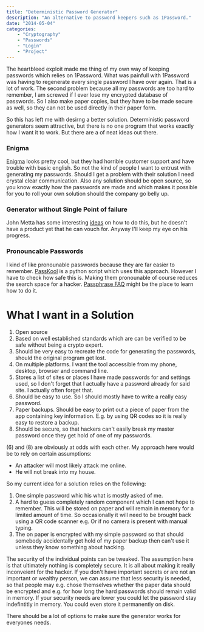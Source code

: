 ```yaml
---
title: "Deterministic Password Generator"
description: "An alternative to password keepers such as 1Password."
date: "2014-05-04"
categories: 
    - "Cryptography"
    - "Passwords"
    - "Login"
    - "Project"
---
```


The heartbleed exploit made  me thing of my own way of keeping passwords which relies on 1Password. What was painfull with 1Password was having to regenerate every single password I have over again. That is a lot of work. The second problem because all my passwords are too hard to remember, I am screwed if I ever lose my encrypted database of passwords. So I also make paper copies, but they have to be made secure as well, so they can not be used directly in their paper form.

So this has left me with desirng a better solution. Deterministic password generators seem attractive, but there is no one program that works exactly how I want it to work. But there are a of neat ideas out there. 

### Enigma

[Enigma][enigma] looks pretty cool, but they had horrible customer support and have trouble with basic english. So not the kind of people I want to entrust with generating my passwords. Should I get a problem with their solution I need crystal clear communication. Also any solution should be open source, so you know exactly how the passwords are made and which makes it possible for you to roll your own solution should the company go belly up.

### Generator without Single Point of failure

John Metta has some interesting [ideas][singlepoint] on how to do this, but he doesn't have a product yet that he can vouch for. Anyway I'll keep my eye on his progress.

### Pronouncable Passwords
 
I kind of like pronounable passwords because they are far easier to remember. [PassKool][passkool] is a python script which uses this approach. However I have to check how safe this is. Making them pronounable of course reduces the search space for a hacker. [Passphrase FAQ][passphrasefaq] might be the place to learn how to do it.

# What I want in a Solution

1. Open source
2. Based on well established standards which are can be verified to be safe without being a crypto expert.
3. Should be very easy to recreate the code for generating the passwords, should the original program get lost.
4. On multiple platforms. I want the tool accessible from my phone, desktop, browser and command line.
5. Stores a list of sites or places I have made passwords for and settings used, so I don't forget that I actually have a password already for said site. I actually often forget that.
6. Should be easy to use. So I should mostly have to write a really easy password.
7. Paper backups. Should be easy to print out a piece of paper from the app containing key information. E.g. by using QR codes so it is really easy to restore a backup.
8. Should be secure, so that hackers can't easily break my master password once they get hold of one of my passwords.

(6) and (8) are obviously at odds with each other. My approach here would be to rely on certain assumptions:

* An attacker will most likely attack me online.
* He will not break into my house.

So my current idea for a solution relies on the following:

1. One simple password whic his what is mostly asked of me.
2. A hard to guess completely random component which I can not hope to remember. This will be stored on paper and will remain in memory for a limited amount of time. So occasionally it will need to be brought back using a QR code scanner e.g. Or if no camera is present with manual typing.
3. The on paper is encrypted with my simple password so that should somebody accidentally get hold of my paper backup then can't use it unless they know something about hacking.

The security of the individual points can be tweaked. The assumption here is that ultimately nothing is completely secure. It is all about making it really inconveient for the hacker. If you don't have important secrets or are not an important or wealthy person, we can assume that less security is needed, so that people may e.g. chose themselves whether the paper data should be encrypted and e.g. for how long the hard passwords should remain valid in memory. If your security needs are lower you could let the password stay indefintitly in memory. You could even store it permanently on disk.

There should be a lot of options to make sure the generator works for everyones needs.

[enigma]: https://itunes.apple.com/us/app/enigma/id527555438?mt=12
[singlepoint]: http://mettadore.com/ruby/secure-password-generator-as-manager-without-single-point-failure/
[passkool]: http://passkool.sourceforge.net
[passphrasefaq]: http://www.iusmentis.com/security/passphrasefaq/